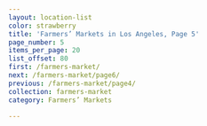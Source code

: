 ```yaml
---
layout: location-list
color: strawberry
title: 'Farmers’ Markets in Los Angeles, Page 5'
page_number: 5
items_per_page: 20
list_offset: 80
first: /farmers-market/
next: /farmers-market/page6/
previous: /farmers-market/page4/
collection: farmers-market
category: Farmers’ Markets

---
```

